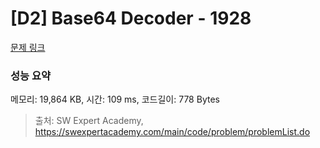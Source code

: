 # [D2] Base64 Decoder - 1928 

[문제 링크](https://swexpertacademy.com/main/code/problem/problemDetail.do?contestProbId=AV5PR4DKAG0DFAUq) 

### 성능 요약

메모리: 19,864 KB, 시간: 109 ms, 코드길이: 778 Bytes



> 출처: SW Expert Academy, https://swexpertacademy.com/main/code/problem/problemList.do